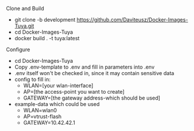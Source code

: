 Clone and Build

- git clone -b development https://github.com/Daviteusz/Docker-Images-Tuya.git
- cd Docker-Images-Tuya
- docker build . -t tuya:latest

Configure

- cd Docker-Images-Tuya
- Copy .env-template to .env and fill in parameters into .env
- .env itself won't be checked in, since it may contain sensitive data
- config to fill in:
  - WLAN=[your wlan-interface]
  - AP=[the access-point you want to create]
  - GATEWAY=[the gateway address-which should be used]
- example-data which could be used
  - WLAN=wlan0
  - AP=vtrust-flash
  - GATEWAY=10.42.42.1

